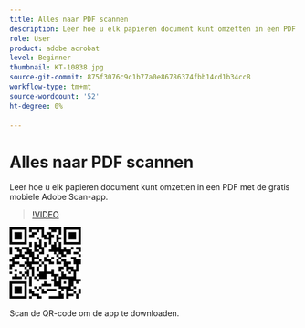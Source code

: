 ```yaml
---
title: Alles naar PDF scannen
description: Leer hoe u elk papieren document kunt omzetten in een PDF met de gratis mobiele Adobe Scan-app
role: User
product: adobe acrobat
level: Beginner
thumbnail: KT-10838.jpg
source-git-commit: 875f3076c9c1b77a0e86786374fbb14cd1b34cc8
workflow-type: tm+mt
source-wordcount: '52'
ht-degree: 0%

---
```


# Alles naar PDF scannen

Leer hoe u elk papieren document kunt omzetten in een PDF met de gratis mobiele Adobe Scan-app.

>[!VIDEO](https://video.tv.adobe.com/v/3409254?hidetitle=true)

![QR-code](../assets/Scanqrcode.jpg)

Scan de QR-code om de app te downloaden.